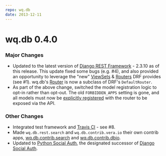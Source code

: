 ```yaml
---
repo: wq.db
date: 2013-12-11
---
```


# wq.db 0.4.0

### Major Changes
- Updated to the latest version of [Django REST Framework](https://django-rest-framework.org) - 2.3.10 as of this release.  This update fixed some bugs (e.g. #4), and also provided an opportunity to leverage the "new" [ViewSets](https://django-rest-framework.org/api-guide/viewsets) & [Routers](https://django-rest-framework.org/api-guide/routers) DRF provides (see #1).  wq.db's [Router](../wq.db/rest.md) is now a subclass of DRF's `DefaultRouter`.
- As part of the above change, switched the model registration logic to opt-in rather than opt-out.  The old `FORBIDDEN_APPS` setting is gone, and all models must now be [explicitly registered](../wq.db/rest.md) with the router to be exposed via the API.

### Other Changes
- Integrated test framework and [Travis CI](https://travis-ci.org/wq/wq.db) - see #8.
- Made `wq.db.rest.search` and `wq.db.contrib.vera.io` their own contrib apps, [wq.db.contrib.search](../wq.db/patterns.md) and [wq.db.contrib.dbio](https://github.com/wq/django-data-wizard).
- Updated to [Python Social Auth](https://github.com/omab/python-social-auth), the designated successor of [Django Social Auth](https://github.com/omab/django-social-auth).
